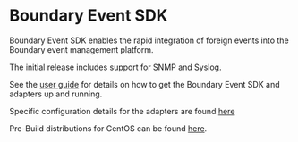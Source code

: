 Boundary Event SDK
==================

Boundary Event SDK enables the rapid integration of foreign events into the Boundary event management platform.

The initial release includes support for SNMP and Syslog.

See the [user guide](https://github.com/boundary/boundary-event-sdk/blob/master/src/site/markdown/user-guide.md) for details on how to get the Boundary Event SDK and adapters up and running.

Specific configuration details for the adapters are found [here](https://github.com/boundary/boundary-event-sdk/blob/master/src/site/markdown/adapters/index.md)

Pre-Build distributions for CentOS can be found [here](https://github.com/boundary/boundary-event-sdk/tree/master/dist/00.01.00).


